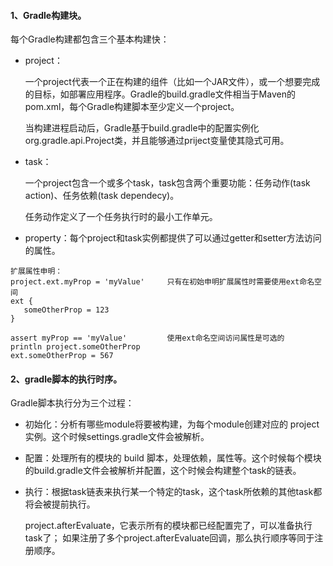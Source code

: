 #### 1、Gradle构建块。
每个Gradle构建都包含三个基本构建快：
- project：

  一个project代表一个正在构建的组件（比如一个JAR文件），或一个想要完成的目标，如部署应用程序。Gradle的build.gradle文件相当于Maven的pom.xml，每个Gradle构建脚本至少定义一个project。

  当构建进程启动后，Gradle基于build.gradle中的配置实例化org.gradle.api.Project类，并且能够通过priject变量使其隐式可用。

- task：

  一个project包含一个或多个task，task包含两个重要功能：任务动作(task action)、任务依赖(task dependecy)。

  任务动作定义了一个任务执行时的最小工作单元。

- property：每个project和task实例都提供了可以通过getter和setter方法访问的属性。

 ```
扩展属性申明：
project.ext.myProp = 'myValue'     只有在初始申明扩展属性时需要使用ext命名空间
ext {
	someOtherProp = 123
}

assert myProp == 'myValue'         使用ext命名空间访问属性是可选的
println project.someOtherProp
ext.someOtherProp = 567
 ```

#### 2、gradle脚本的执行时序。
Gradle脚本执行分为三个过程：
- 初始化：分析有哪些module将要被构建，为每个module创建对应的 project实例。这个时候settings.gradle文件会被解析。 

- 配置：处理所有的模块的 build 脚本，处理依赖，属性等。这个时候每个模块的build.gradle文件会被解析并配置，这个时候会构建整个task的链表。

- 执行：根据task链表来执行某一个特定的task，这个task所依赖的其他task都将会被提前执行。

  project.afterEvaluate，它表示所有的模块都已经配置完了，可以准备执行task了； 如果注册了多个project.afterEvaluate回调，那么执行顺序等同于注册顺序。

